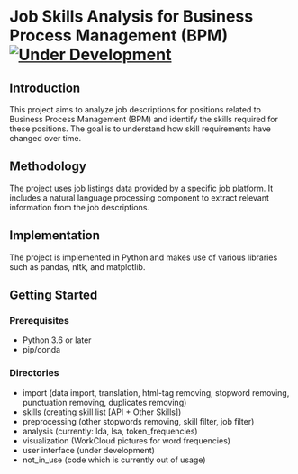 # Job Skills Analysis for Business Process Management (BPM) [![Under Development](https://img.shields.io/badge/status-Under%20Development-yellow.svg?color=yellow)](https://img.shields.io)


## Introduction
This project aims to analyze job descriptions for positions related to Business Process Management (BPM) and identify the skills required for these positions. The goal is to understand how skill requirements have changed over time.

## Methodology
The project uses job listings data provided by a specific job platform. It includes a natural language processing component to extract relevant information from the job descriptions.

## Implementation
The project is implemented in Python and makes use of various libraries such as pandas, nltk, and matplotlib.

## Getting Started

### Prerequisites
- Python 3.6 or later
- pip/conda

### Directories
- import (data import, translation, html-tag removing, stopword removing, punctuation removing, duplicates removing)
- skills (creating skill list [API + Other Skills])
- preprocessing (other stopwords removing, skill filter, job filter)
- analysis (currently: lda, lsa, token_frequencies)
- visualization (WorkCloud pictures for word frequencies)
- user interface (under development)
- not_in_use (code which is currently out of usage)
